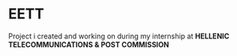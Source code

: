 # EETT

Project i created and working on during my internship at **HELLENIC TELECOMMUNICATIONS & POST COMMISSION**
